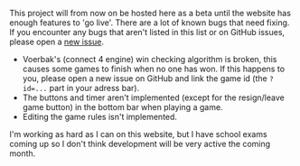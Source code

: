 [meta]: <title> (Connect 4 beta!)

This project will from now on be hosted here as a beta until the website has
enough features to 'go live'. There are a lot of known bugs that need fixing.
If you encounter any bugs that aren't listed in this list or on GitHub issues,
please open a <a href="https://github.com/lonkaars/connect-4/issues/new"
target="_blank">new issue</a>.

- Voerbak's (connect 4 engine) win checking algorithm is broken, this causes
  some games to finish when no one has won. If this happens to you, please open
  a new issue on GitHub and link the game id (the `?id=...` part in your adress
  bar).
- The buttons and timer aren't implemented (except for the resign/leave game
  button) in the bottom bar when playing a game.
- Editing the game rules isn't implemented.

I'm working as hard as I can on this website, but I have school exams coming up
so I don't think development will be very active the coming month.

